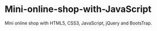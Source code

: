 # Mini-online-shop-with-JavaScript
Mini online shop with HTML5, CSS3, JavaScript, jQuery and BootsTrap.
